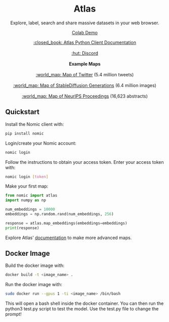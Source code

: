 <h1 align="center">Atlas</h1>
<p align="center">Explore, label, search and share massive datasets in your web browser.</p>

<div align="center">
  <a href="https://colab.research.google.com/drive/1bquOLIaGlu7O_CFc0Wz74HITzWs4UEa4?usp=sharing">Colab Demo</a>
</div>

<p align="center">
  <a href="https://docs.nomic.ai">:closed_book:	 Atlas Python Client Documentation</a> 
  <br> <br>
      <a href="https://discord.gg/myY5YDR8z8">:hut: Discord</a> 
  <br> <br>
  <b>Example Maps</b>
  <br> <br>
  <a href="https://atlas.nomic.ai/map/twitter">:world_map: Map of Twitter</a> (5.4 million tweets)
  <br> <br>
  <a href="https://atlas.nomic.ai/map/stablediffusion">:world_map: Map of StableDiffusion Generations</a> (6.4 million images)
  <br> <br>
  <a href="https://atlas.nomic.ai/map/neurips">:world_map: Map of NeurIPS Proceedings</a> (16,623 abstracts)

</p>

## Quickstart

Install the Nomic client with:
```bash
pip install nomic
```

Login/create your Nomic account:
```bash
nomic login
```

Follow the instructions to obtain your access token. Enter your access token with:
```bash
nomic login [token]
```

Make your first map:
```python
from nomic import atlas
import numpy as np

num_embeddings = 10000
embeddings = np.random.rand(num_embeddings, 256)

response = atlas.map_embeddings(embeddings=embeddings)
print(response)
```

Explore Atlas' [documentation](https://docs.nomic.ai) to make more advanced maps.

## Docker Image
Build the docker image with:
```bash
docker build -t <image_name> .
```
Run the docker image with:
```bash
sudo docker run --gpus 1 -ti <image_name> /bin/bash
```
This will open a bash shell inside the docker container. You can then run the python3 test.py script to test the model. Use the test.py file to change the prompt!